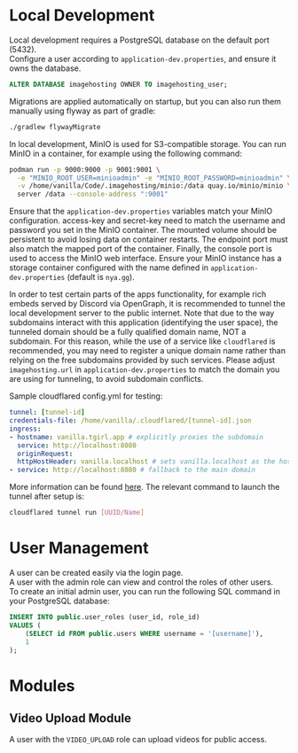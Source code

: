 # Local Development
Local development requires a PostgreSQL database on the default port (5432).  
Configure a user according to `application-dev.properties`, and ensure it owns the database.
```sql
ALTER DATABASE imagehosting OWNER TO imagehosting_user;
```

Migrations are applied automatically on startup, but you can also run them manually using flyway as part of gradle:
```bash
./gradlew flywayMigrate
```

In local development, MinIO is used for S3-compatible storage.
You can run MinIO in a container, for example using the following command:
```bash
podman run -p 9000:9000 -p 9001:9001 \
  -e "MINIO_ROOT_USER=minioadmin" -e "MINIO_ROOT_PASSWORD=minioadmin" \
  -v /home/vanilla/Code/.imagehosting/minio:/data quay.io/minio/minio \
  server /data --console-address ":9001"
```

Ensure that the `application-dev.properties` variables match your MinIO configuration. access-key and secret-key 
need to match the username and password you set in the MinIO container. The mounted volume should be 
persistent to avoid losing data on container restarts. The endpoint port must also match the mapped port of the container.
Finally, the console port is used to access the MinIO web interface. Ensure your MinIO instance has a storage container 
configured with the name defined in `application-dev.properties` (default is `nya.gg`).

In order to test certain parts of the apps functionality, for example rich embeds served by Discord via OpenGraph, 
it is recommended to tunnel the local development server to the public internet. Note that due to the way subdomains 
interact with this application (identifying the user space), the tunneled domain should be a fully qualified domain name, 
NOT a subdomain. For this reason, while the use of a service like `cloudflared` is recommended, you may need to register 
a unique domain name rather than relying on the free subdomains provided by such services. Please adjust `imagehosting.url` 
in `application-dev.properties` to match the domain you are using for tunneling, to avoid subdomain conflicts.

Sample cloudflared config.yml for testing: 
```yaml
tunnel: [tunnel-id]
credentials-file: /home/vanilla/.cloudflared/[tunnel-id].json
ingress:
- hostname: vanilla.tgirl.app # explicitly proxies the subdomain
  service: http://localhost:8080
  originRequest:
  httpHostHeader: vanilla.localhost # sets vanilla.localhost as the host header
- service: http://localhost:8080 # fallback to the main domain
```

More information can be found [here](https://developers.cloudflare.com/cloudflare-one/connections/connect-networks/do-more-with-tunnels/local-management/create-local-tunnel/). 
The relevant command to launch the tunnel after setup is: 
```bash
cloudflared tunnel run [UUID/Name]
```
 
# User Management
A user can be created easily via the login page.  
A user with the admin role can view and control the roles of other users.  
To create an initial admin user, you can run the following SQL command in your PostgreSQL database:

```sql
INSERT INTO public.user_roles (user_id, role_id)
VALUES (
    (SELECT id FROM public.users WHERE username = '[username]'),
    1
);
```

# Modules
## Video Upload Module
A user with the `VIDEO_UPLOAD` role can upload videos for public access. 